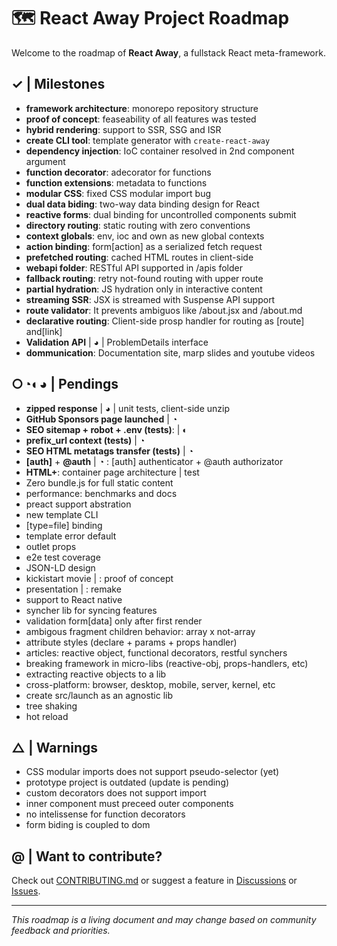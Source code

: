 # 🗺️ React Away Project Roadmap

Welcome to the roadmap of **React Away**, a fullstack React meta-framework.

## ✓ | Milestones

- **framework architecture**: monorepo repository structure  
- **proof of concept**: feaseability of all features was tested
- **hybrid rendering**: support to SSR, SSG and ISR 
- **create CLI tool**: template generator with `create-react-away` 
- **dependency injection**: IoC container resolved in 2nd component argument 
- **function decorator**: adecorator for functions 
- **function extensions**: metadata to functions 
- **modular CSS**: fixed CSS modular import bug 
- **dual data biding**: two-way data binding design for React 
- **reactive forms**: dual binding for uncontrolled components submit 
- **directory routing**: static routing with zero conventions 
- **context globals**: env, ioc and own as new global contexts 
- **action binding**: form[action] as a serialized fetch request 
- **prefetched routing**: cached HTML routes in client-side
- **webapi folder**: RESTful API supported in /apis folder 
- **fallback routing**: retry not-found routing with upper route 
- **partial hydration**: JS hydration only in interactive content 
- **streaming SSR**: JSX is streamed with Suspense API support 
- **route validator**: It prevents ambiguos like /about.jsx and /about.md 
- **declarative routing**: Client-side prosp handler for routing as [route] and[link] 
- **Validation API** | ◕ | ProblemDetails interface
- **dommunication**: Documentation site, marp slides and youtube videos 

## ○◔◐◕  | Pendings 
- **zipped response** | ◕ | unit tests, client-side unzip
- **GitHub Sponsors page launched** | ◔
- **SEO sitemap + robot + .env (tests)**: | ◐
- **prefix_url context (tests)** | ◔
- **SEO HTML metatags transfer (tests)** | ◔
- **[auth]** + **@auth** | ◔ : [auth] authenticator + @auth authorizator
- **HTML+**: container page architecture | test
- Zero bundle.js for full static content
- performance: benchmarks and docs
- preact support abstration
- new template CLI
- [type=file] binding
- template error default
- outlet props
- e2e test coverage 
- JSON-LD design
- kickistart movie | : proof of concept
- presentation | : remake   
- support to React native
- syncher lib for syncing features
- validation form[data] only after first render
- ambigous fragment children behavior: array x not-array
- attribute styles (declare + params + props handler)
- articles: reactive object, functional decorators, restful synchers
- breaking framework in micro-libs (reactive-obj, props-handlers, etc)
- extracting reactive objects to a lib
- cross-platform: browser, desktop, mobile, server, kernel, etc
- create src/launch as an agnostic lib
- tree shaking
- hot reload
 
## △ | Warnings

- CSS modular imports does not support pseudo-selector (yet)
- prototype project is outdated (update is pending)
- custom decorators does not support import
- inner component must preceed outer components
- no intelissense for function decorators
- form biding is coupled to dom

## @ | Want to contribute?

Check out [CONTRIBUTING.md](./CONTRIBUTING.md) or suggest a feature in [Discussions](https://github.com/your-repo/discussions) or [Issues](https://github.com/your-repo/issues).

---

_This roadmap is a living document and may change based on community feedback and priorities._
